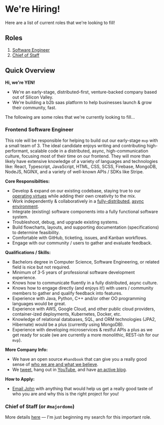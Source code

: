 # We're Hiring!

Here are a list of current roles that we're looking to fill!

## Roles

1. [Software Engineer](https://github.com/yenio/handbook/blob/master/2-job-openings.md#software-engineer)
2. [Chief of Staff](https://github.com/yenio/handbook/blob/master/2-job-openings.md#chief-of-staff-or-majordomo)

## Quick Overview

**Hi, we're YEN!**

- We're an early-stage, distributed-first, venture-backed company based out of Silicon Valley.
- We're building a b2b saas platform to help businesses launch & grow their community, fast.

The following are some roles that we're currently looking to fill...

### Frontend Software Engineer

This role will be responsible for helping to build out our early-stage `mvp` with a small team of 3. The ideal candidate enjoys writing and contributing high-performant, scalable code in a distributed, async, high-communication culture, focusing most of their time on our frontend. They will more than likely have extensive knowledge of a variety of languages and technologies like: React, Typescript, JavaScript, HTML, CSS, SCSS, Firebase, MongoDB, NodeJS, NGINX, and a variety of well-known APIs / SDKs like Stripe.

**Core Responsibilties:**

- Develop & expand on our existing codebase, staying true to our [operating virtues](https://github.com/yenio/handbook#operating-virtues) while adding their own creativity to the mix.
- Work independently & collaboratively in a [fully-distributed](https://www.indiehackers.com/post/what-we-mean-when-we-say-we-are-a-distributed-first-team-0226d2f999), [async environment](https://github.com/yenio/handbook/blob/master/1-employment.md#distributed-first-async-team-communication).
- Integrate (existing) software components into a fully functional software system.
- Troubleshoot, debug, and upgrade existing systems.
- Build flowcharts, layouts, and supporting documentation (specifications) to determine feasibility.
- Comfortable with GitHub, ticketing, issues, and Kanban workflows.
- Engage with our community / users to gather and evaluate feedback.

**Qualifications / Skills:**

- Bachelors degree in Computer Science, Software Engineering, or related field is nice but not required.
- Minimum of 3-5 years of professional software development experience.
- Knows how to communicate fluently in a fully distributed, async culture.
- Knows how to engage directly (and enjoys it!) with users / community members to gather and qualify feedback into features.
- Experience with Java, Python, C++ and/or other OO programming languages would be great.
- Experience with AWS, Google Cloud, and other public cloud providers, container-ized deployments, Kubernetes, Docker, etc.
- Knowledge of relational databases, SQL, and ORM technologies (JPA2, Hibernate) would be a plus (currently using MongoDB).
- Experience with developing microservices & restful APIs a plus as we get ready for scale (we are currently a more monolithic, REST-ish for our `mvp`).

**More Company Info:**

- We have an open source `#handbook` that can give you a really good sense of [who we are and what we believe](https://github.com/yenio/handbook).
- We [tweet](http://twitter.com/yenftw), hang out in [YouTube](http://yen.show), and have [an active blog](http://yensquad.com).

**How to Apply:**

- [Email John](mailto:john@yen.io) with anything that would help us get a really good taste of who you are and why this is the right project for you!

### Chief of Staff (or `#majordomo`)

More details [here](https://twitter.com/yenFTW/status/1293192500320931840) — I'm just beginning my search for this important role.
